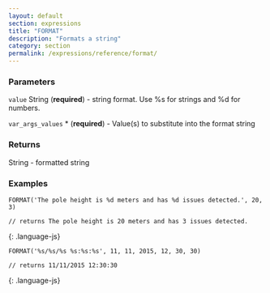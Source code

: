 ```yaml
---
layout: default
section: expressions
title: "FORMAT"
description: "Formats a string"
category: section
permalink: /expressions/reference/format/
---
```


### Parameters

`value` String (__required__) - string format. Use %s for strings and %d for numbers.

`var_args_values` * (__required__) - Value(s) to substitute into the format string

### Returns

String - formatted string

### Examples

~~~
FORMAT('The pole height is %d meters and has %d issues detected.', 20, 3)

// returns The pole height is 20 meters and has 3 issues detected.
~~~
{: .language-js}


~~~
FORMAT('%s/%s/%s %s:%s:%s', 11, 11, 2015, 12, 30, 30)

// returns 11/11/2015 12:30:30
~~~
{: .language-js}